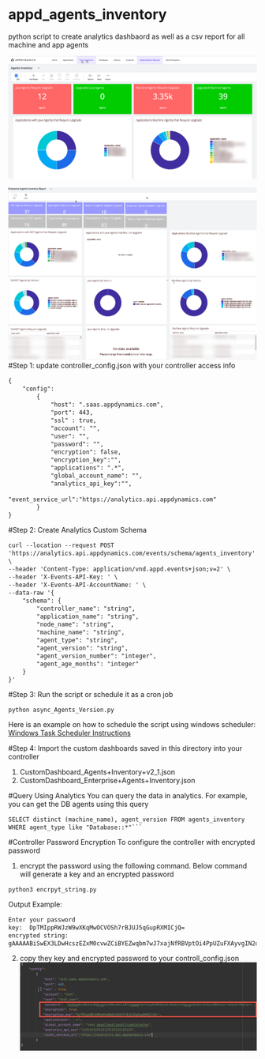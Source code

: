 # appd_agents_inventory
python script to create analytics dashbaord as well as a csv report for all machine and app agents

![Import Dashboards](agents_inventory_dashbaord.png)

![Enterprise Agents Inventory Report](Enterprise_Agents_Inventory_Report.png)
#Step 1: update controller_config.json with your controller access info 
```
{
    "config":
        {
            "host": ".saas.appdynamics.com",
            "port": 443,
            "ssl" : true,
            "account": "",
            "user": "",
            "password": "",
            "encryption": false,
            "encryption_key":"",
            "applications": ".*",
            "global_account_name": "",
            "analytics_api_key":"",
            "event_service_url":"https://analytics.api.appdynamics.com"
        }
}

```
#Step 2: Create Analytics Custom Schema 
```
curl --location --request POST 'https://analytics.api.appdynamics.com/events/schema/agents_inventory' \
--header 'Content-Type: application/vnd.appd.events+json;v=2' \
--header 'X-Events-API-Key: ' \
--header 'X-Events-API-AccountName: ' \
--data-raw '{
    "schema": {
        "controller_name": "string",
        "application_name": "string",
        "node_name": "string",
        "machine_name": "string",
        "agent_type": "string",
        "agent_version": "string",
        "agent_version_number": "integer",
        "agent_age_months": "integer"
    }
}'

```

#Step 3: Run the script or schedule it as a cron job
```
python async_Agents_Version.py 
```
Here is an example on how to schedule the script using windows scheduler:
[Windows Task Scheduler Instructions](Windows%20Task%20Scheduler.docx)

#Step 4: Import the custom dashboards saved in this directory into your controller
1. CustomDashboard_Agents+Inventory+v2_1.json
2. CustomDashboard_Enterprise+Agents+Inventory.json

#Query Using Analytics
You can query the data in analytics. For example, you can get the DB agents using this query
```
SELECT distinct (machine_name), agent_version FROM agents_inventory WHERE agent_type like "Database::*"```
```

#Controller Password Encryption
To configure the controller with encrypted password
1.  encrypt the password using the following command. Below command will generate a key and an encrypted password
```
python3 encrpyt_string.py 
```
Output Example:
```
Enter your password
key:  DpTMIppRWJzW9wXKqMwOCVOSh7rBJUJ5qGupRXMICjQ=
encrypted string:  gAAAAABiSwEX3LDwHcszEZxM0cvwZCiBYEZwqbm7wJ7xajNfRBVptOi4PpUZuFXAyvgIN2qVCvEGAjZ8WU6s2v7vBenAFORwIQ==
```

2. copy they key and encrypted password to your controll_config.json
![Import Dashboards](controller_config.png)

